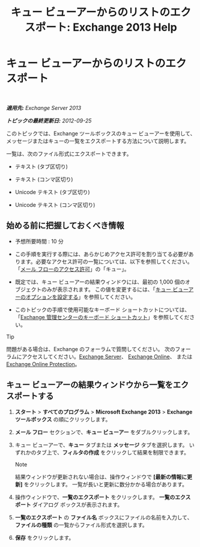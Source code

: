 ﻿---
title: 'キュー ビューアーからのリストのエクスポート: Exchange 2013 Help'
TOCTitle: キュー ビューアーからのリストのエクスポート
ms:assetid: dcb829cd-0ffd-4ea9-ac3e-eaac5a8d1194
ms:mtpsurl: https://technet.microsoft.com/ja-jp/library/Bb691328(v=EXCHG.150)
ms:contentKeyID: 49896512
ms.date: 04/24/2018
mtps_version: v=EXCHG.150
ms.translationtype: HT
---

# キュー ビューアーからのリストのエクスポート

 

_**適用先:** Exchange Server 2013_

_**トピックの最終更新日:** 2012-09-25_

このトピックでは、Exchange ツールボックスのキュー ビューアーを使用して、メッセージまたはキューの一覧をエクスポートする方法について説明します。

一覧は、次のファイル形式にエクスポートできます。

  - テキスト (タブ区切り)

  - テキスト (コンマ区切り)

  - Unicode テキスト (タブ区切り)

  - Unicode テキスト (コンマ区切り)

## 始める前に把握しておくべき情報

  - 予想所要時間 : 10 分

  - この手順を実行する際には、あらかじめアクセス許可を割り当てる必要があります。必要なアクセス許可の一覧については、以下を参照してください。「[メール フローのアクセス許可](mail-flow-permissions-exchange-2013-help.md)」の「キュー」。

  - 既定では、キュー ビューアーの結果ウィンドウには、最初の 1,000 個のオブジェクトのみが表示されます。 この値を変更するには、「[キュー ビューアーのオプションを設定する](set-queue-viewer-options-exchange-2013-help.md)」を参照してください。

  - このトピックの手順で使用可能なキーボード ショートカットについては、「[Exchange 管理センターのキーボード ショートカット](keyboard-shortcuts-in-the-exchange-admin-center-exchange-online-protection-help.md)」を参照してください。


> [!TIP]
> 問題がある場合は、Exchange のフォーラムで質問してください。 次のフォーラムにアクセスしてください。<A href="https://go.microsoft.com/fwlink/p/?linkid=60612">Exchange Server</A>、 <A href="https://go.microsoft.com/fwlink/p/?linkid=267542">Exchange Online</A>、 または <A href="https://go.microsoft.com/fwlink/p/?linkid=285351">Exchange Online Protection</A>。



## キュー ビューアーの結果ウィンドウから一覧をエクスポートする

1.  <strong>スタート</strong> \> <strong>すべてのプログラム</strong> \> <strong>Microsoft Exchange 2013</strong> \> <strong>Exchange ツールボックス</strong> の順にクリックします。

2.  <strong>メール フロー</strong> セクションで、<strong>キュー ビューアー</strong> をダブルクリックします。

3.  キュー ビューアーで、<strong>キュー</strong> タブまたは <strong>メッセージ</strong> タブを選択します。 いずれかのタブ上で、<strong>フィルタの作成</strong> をクリックして結果を制限できます。
    

    > [!NOTE]
    > 結果ウィンドウが更新されない場合は、操作ウィンドウで <STRONG>[最新の情報に更新]</STRONG> をクリックします。 一覧が長いと更新に数分かかる場合があります。



4.  操作ウィンドウで、<strong>一覧のエクスポート</strong> をクリックします。 <strong>一覧のエクスポート</strong> ダイアログ ボックスが表示されます。

5.  <strong>一覧のエクスポート</strong> の <strong>ファイル名</strong> ボックスにファイルの名前を入力して、<strong>ファイルの種類</strong> の一覧からファイル形式を選択します。

6.  <strong>保存</strong> をクリックします。

